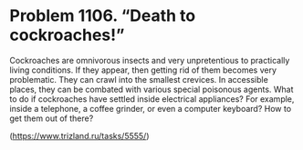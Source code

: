# Problem 1106. “Death to cockroaches!”

Cockroaches are omnivorous insects and very unpretentious to practically living conditions. If they appear, then getting rid of them becomes very problematic. They can crawl into the smallest crevices. In accessible places, they can be combated with various special poisonous agents. What to do if cockroaches have settled inside electrical appliances? For example, inside a telephone, a coffee grinder, or even a computer keyboard? How to get them out of there?

(https://www.trizland.ru/tasks/5555/)